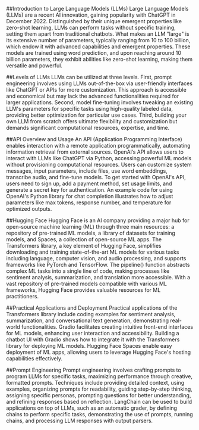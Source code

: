 ##Introduction to Large Language Models (LLMs)
Large Language Models (LLMs) are a recent AI innovation, gaining popularity with ChatGPT in December 2022. Distinguished by their unique emergent properties like zero-shot learning, LLMs can perform tasks without specific training, setting them apart from traditional chatbots. What makes an LLM "large" is its extensive number of parameters, typically ranging from 10 to 100 billion, which endow it with advanced capabilities and emergent properties. These models are trained using word prediction, and upon reaching around 10 billion parameters, they exhibit abilities like zero-shot learning, making them versatile and powerful.

##Levels of LLMs
LLMs can be utilized at three levels. First, prompt engineering involves using LLMs out-of-the-box via user-friendly interfaces like ChatGPT or APIs for more customization. This approach is accessible and economical but may lack the advanced functionalities required for larger applications. Second, model fine-tuning involves tweaking an existing LLM's parameters for specific tasks using high-quality labeled data, providing better optimization for particular use cases. Third, building your own LLM from scratch offers ultimate flexibility and customization but demands significant computational resources, expertise, and time.

##API Overview and Usage
An API (Application Programming Interface) enables interaction with a remote application programmatically, automating information retrieval from external sources. OpenAI’s API allows users to interact with LLMs like ChatGPT via Python, accessing powerful ML models without provisioning computational resources. Users can customize system messages, input parameters, include files, use word embeddings, transcribe audio, and fine-tune models. To get started with OpenAI's API, users need to sign up, add a payment method, set usage limits, and generate a secret key for authentication. An example code for using OpenAI's Python library for chat completion illustrates how to adjust parameters like max tokens, response number, and temperature for optimized outputs.

##Hugging Face
Hugging Face is an AI company providing a major hub for open-source machine learning (ML) through three main resources: a repository of pre-trained ML models, a library of datasets for training models, and Spaces, a collection of open-source ML apps. The Transformers library, a key element of Hugging Face, simplifies downloading and training state-of-the-art ML models for various tasks including language, computer vision, and audio processing, and supports frameworks like PyTorch and TensorFlow. The pipeline() function abstracts complex ML tasks into a single line of code, making processes like sentiment analysis, summarization, and translation more accessible. With a vast repository of pre-trained models compatible with various ML frameworks, Hugging Face provides valuable resources for ML practitioners.

##Practical Applications and Deployment
Practical applications of the Transformers library include coding examples for sentiment analysis, summarization, and conversational text generation, demonstrating real-world functionalities. Gradio facilitates creating intuitive front-end interfaces for ML models, enhancing user interaction and accessibility. Building a chatbot UI with Gradio shows how to integrate it with the Transformers library for deploying ML models. Hugging Face Spaces enable easy deployment of ML apps, allowing users to leverage Hugging Face's hosting capabilities effectively.

##Prompt Engineering
Prompt engineering involves crafting prompts to program LLMs for specific tasks, maximizing performance through creative, formatted prompts. Techniques include providing detailed context, using examples, organizing prompts for readability, guiding step-by-step thinking, assigning specific personas, prompting questions for better understanding, and refining responses based on reflection. LangChain can be used to build applications on top of LLMs, such as an automatic grader, by defining chains to perform specific tasks, demonstrating the use of prompts, running chains, and processing LLM responses with output parsers.
